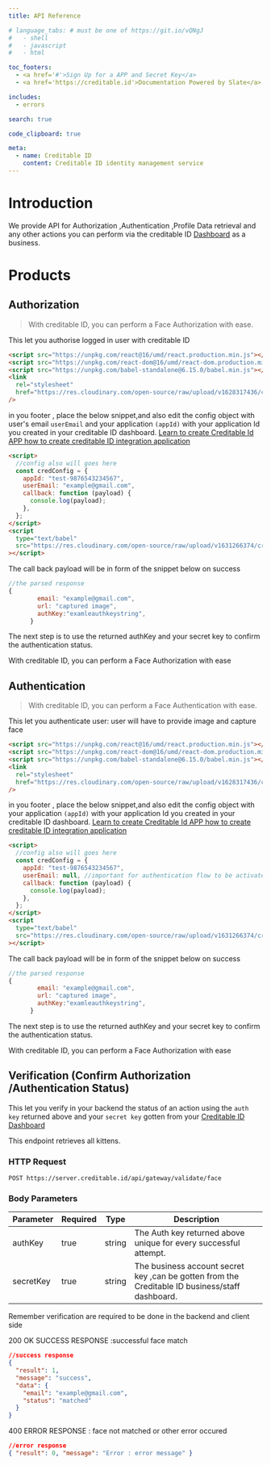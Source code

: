 ```yaml
---
title: API Reference

# language_tabs: # must be one of https://git.io/vQNgJ
#   - shell
#   - javascript
#   - html

toc_footers:
  - <a href='#'>Sign Up for a APP and Secret Key</a>
  - <a href='https://creditable.id'>Documentation Powered by Slate</a>

includes:
  - errors

search: true

code_clipboard: true

meta:
  - name: Creditable ID
    content: Creditable ID identity management service
---
```


# Introduction

We provide API for Authorization ,Authentication ,Profile Data retrieval and any other actions you can perform via the creditable ID [Dashboard](https://creditable.id) as a business.

# Products

## Authorization

> With creditable ID, you can perform a Face Authorization with ease.

This let you authorise logged in user with creditable ID

```html
<script src="https://unpkg.com/react@16/umd/react.production.min.js"></script>
<script src="https://unpkg.com/react-dom@16/umd/react-dom.production.min.js"></script>
<script src="https://unpkg.com/babel-standalone@6.15.0/babel.min.js"></script>
<link
  rel="stylesheet"
  href="https://res.cloudinary.com/open-source/raw/upload/v1628317436/creditableid/style_k1nsp7.css"
/>
```

in you footer , place the below snippet,and also edit the config object with user's email `userEmail` and your application `(appId)` with your application Id you created in your creditable ID dashboard.
[Learn to create Creditable Id APP how to create creditable ID integration application](https://creditable.id)

```html
<script>
  //config also will goes here
  const credConfig = {
    appId: "test-9876543234567",
    userEmail: "example@gmail.com",
    callback: function (payload) {
      console.log(payload);
    },
  };
</script>
<script
  type="text/babel"
  src="https://res.cloudinary.com/open-source/raw/upload/v1631266374/creditable_jsnfjy.js"
></script>
```

The call back payload will be in form of the snippet below on success

```javascript
//the parsed response
{
        email: "example@gmail.com",
        url: "captured image",
        authKey:"examleauthkeystring",
      }
```

The next step is to use the returned authKey and your secret key to confirm the authentication status.

<aside class="notice">
<!-- You must replace <code>meowmeowmeow</code> with your personal API key. -->
With creditable ID, you can perform a Face Authorization with ease
</aside>

## Authentication

> With creditable ID, you can perform a Face Authentication with ease.

This let you authenticate user: user will have to provide image and capture face

```html
<script src="https://unpkg.com/react@16/umd/react.production.min.js"></script>
<script src="https://unpkg.com/react-dom@16/umd/react-dom.production.min.js"></script>
<script src="https://unpkg.com/babel-standalone@6.15.0/babel.min.js"></script>
<link
  rel="stylesheet"
  href="https://res.cloudinary.com/open-source/raw/upload/v1628317436/creditableid/style_k1nsp7.css"
/>
```

in you footer , place the below snippet,and also edit the config object with your application `(appId)` with your application Id you created in your creditable ID dashboard.
[Learn to create Creditable Id APP how to create creditable ID integration application](https://creditable.id)

```html
<script>
  //config also will goes here
  const credConfig = {
    appId: "test-9876543234567",
    userEmail: null, //important for authentication flow to be activated
    callback: function (payload) {
      console.log(payload);
    },
  };
</script>
<script
  type="text/babel"
  src="https://res.cloudinary.com/open-source/raw/upload/v1631266374/creditable_jsnfjy.js"
></script>
```

The call back payload will be in form of the snippet below on success

```javascript
//the parsed response
{
        email: "example@gmail.com",
        url: "captured image",
        authKey:"examleauthkeystring",
      }
```

The next step is to use the returned authKey and your secret key to confirm the authentication status.

<aside class="notice">
<!-- You must replace <code>meowmeowmeow</code> with your personal API key. -->
With creditable ID, you can perform a Face Authorization with ease
</aside>

## Verification (Confirm Authorization /Authentication Status)

This let you verify in your backend the status of an action using the `auth key` returned above and your `secret key` gotten from
your [Creditable ID Dashboard](https://creditable.id)

This endpoint retrieves all kittens.

### HTTP Request

`POST https://server.creditable.id/api/gateway/validate/face`

### Body Parameters

| Parameter | Required | Type   | Description                                                                                     |
| --------- | -------- | ------ | ----------------------------------------------------------------------------------------------- |
| authKey   | true     | string | The Auth key returned above unique for every successful attempt.                                |
| secretKey | true     | string | The business account secret key ,can be gotten from the Creditable ID business/staff dashboard. |

<aside class="others">
Remember verification are required to be done in the backend and client side
</aside>

<aside class="success">

200 OK SUCCESS RESPONSE :successful face match

</aside>

```json
//success response
{
  "result": 1,
  "message": "success",
  "data": {
    "email": "example@gmail.com",
    "status": "matched"
  }
}
```

<aside class="warning">

400 ERROR RESPONSE : face not matched or other error occured

</aside>

```json
//error response
{ "result": 0, "message": "Error : error message" }
```
